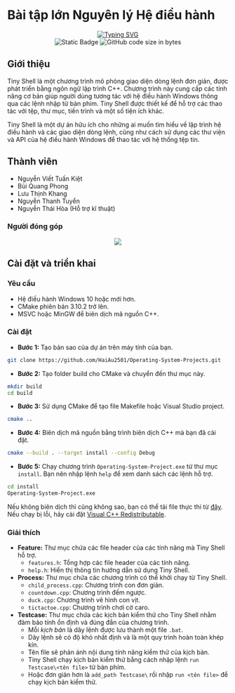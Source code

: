 # Bài tập lớn Nguyên lý Hệ điều hành

<div align="center">
  <a href="https://git.io/typing-svg"><img src="https://readme-typing-svg.demolab.com?font=Fira+Code&size=30&duration=2000&pause=500&color=EE4E4E&background=FFFFFF00&center=true&vCenter=true&repeat=false&random=false&width=435&lines=Operating+System+Project;Tiny+Shell" alt="Typing SVG" /></a>
</div>

<div align="center">
  <img alt="Static Badge" src="https://img.shields.io/badge/HUST-course-blue?labelColor=EE4E4E&color=151515">
  <img alt="GitHub code size in bytes" src="https://img.shields.io/github/languages/code-size/HaiAu2501/Operating-System-Project?labelColor=EE4E4E&color=151515">
</div>

## Giới thiệu

Tiny Shell là một chương trình mô phỏng giao diện dòng lệnh đơn giản, được phát triển bằng ngôn ngữ lập trình C++. Chương trình này cung cấp các tính năng cơ bản giúp người dùng tương tác với hệ điều hành Windows thông qua các lệnh nhập từ bàn phím. Tiny Shell được thiết kế để hỗ trợ các thao tác với tệp, thư mục, tiến trình và một số tiện ích khác.

Tiny Shell là một dự án hữu ích cho những ai muốn tìm hiểu về lập trình hệ điều hành và các giao diện dòng lệnh, cũng như cách sử dụng các thư viện và API của hệ điều hành Windows để thao tác với hệ thống tệp tin.

## Thành viên

- Nguyễn Viết Tuấn Kiệt
- Bùi Quang Phong
- Lưu Thịnh Khang
- Nguyễn Thanh Tuyển
- Nguyễn Thái Hòa (Hỗ trợ kĩ thuật)

### Người đóng góp

<div align="center">
  <a href="https://github.com/HaiAu2501/Operating-System-Project/graphs/contributors">
    <img src="https://contrib.rocks/image?repo=HaiAu2501/Operating-System-Project" />
  </a>
</div>

## Cài đặt và triển khai

### Yêu cầu

- Hệ điều hành Windows 10 hoặc mới hơn.
- CMake phiên bản 3.10.2 trở lên.
- MSVC hoặc MinGW để biên dịch mã nguồn C++.

### Cài đặt

- **Bước 1:** Tạo bản sao của dự án trên máy tính của bạn.

```bash
git clone https://github.com/HaiAu2501/Operating-System-Projects.git
```

- **Bước 2:** Tạo folder build cho CMake và chuyển đến thư mục này.

```bash
mkdir build
cd build
```

- **Bước 3:** Sử dụng CMake để tạo file Makefile hoặc Visual Studio project.

```bash
cmake ..
```

- **Bước 4:** Biên dịch mã nguồn bằng trình biên dịch C++ mà bạn đã cài đặt.

```bash
cmake --build . --target install --config Debug
```

- **Bước 5:** Chạy chương trình `Operating-System-Project.exe` từ thư mục `install`. Bạn nên nhập lệnh `help` để xem danh sách các lệnh hỗ trợ.

```bash
cd install
Operating-System-Project.exe
```

Nếu không biên dịch thì cũng không sao, bạn có thể tải file thực thi từ [đây](https://github.com/HaiAu2501/Operating-System-Project/releases/download/1.0.0/Operating-System-Project.x64.zip). Nếu chạy bị lỗi, hãy cài đặt [Visual C++ Redistributable](https://support.microsoft.com/en-us/help/2977003/the-latest-supported-visual-c-downloads).

### Giải thích

- **Feature:** Thư mục chứa các file header của các tính năng mà Tiny Shell hỗ trợ.
  - `features.h`: Tổng hợp các file header của các tính năng.
  - `help.h`: Hiển thị thông tin hướng dẫn sử dụng Tiny Shell.
- **Process:** Thư mục chứa các chương trình có thể khởi chạy từ Tiny Shell.
  - `child_process.cpp`: Chương trình con đơn giản.
  - `countdown.cpp`: Chương trình đếm ngược.
  - `duck.cpp`: Chương trình vẽ hình con vịt.
  - `tictactoe.cpp`: Chương trình chơi cờ caro.
- **Testcase:** Thư mục chứa các kịch bản kiểm thử cho Tiny Shell nhằm đảm bảo tính ổn định và đúng đắn của chương trình.
  - Mỗi _kịch bản_ là dãy lệnh được lưu thành một file `.bat`.
  - Dãy lệnh sẽ có độ khó nhất định và là một quy trình hoàn toàn khép kín.
  - Tên file sẽ phản ánh nội dung tính năng kiểm thử của kịch bản.
  - Tiny Shell chạy kịch bản kiểm thử bằng cách nhập lệnh `run Testcase\<tên file>` từ bàn phím.
  - Hoặc đơn giản hơn là `add_path Testcase\` rồi nhập `run <tên file>` để chạy kịch bản kiểm thử.

